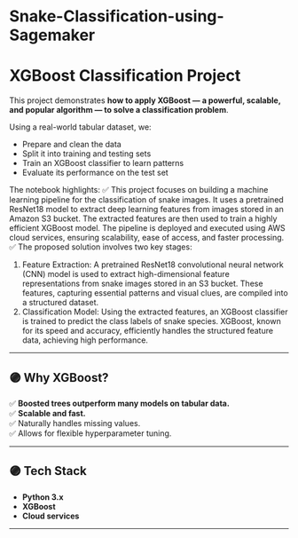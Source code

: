 # Snake-Classification-using-Sagemaker

# XGBoost Classification Project

This project demonstrates **how to apply XGBoost — a powerful, scalable, and popular algorithm — to solve a classification problem**.  

Using a real-world tabular dataset, we:
- Prepare and clean the data
- Split it into training and testing sets
- Train an XGBoost classifier to learn patterns
- Evaluate its performance on the test set

The notebook highlights:
✅ This project focuses on building a machine learning pipeline for the classification of snake images. It uses a pretrained ResNet18 model to extract deep learning features from images stored in an Amazon S3 bucket. The extracted features are then used to train a highly efficient XGBoost model. The pipeline is deployed and executed using AWS cloud services, ensuring scalability, ease of access, and faster processing.
✅ The proposed solution involves two key stages:
1.	Feature Extraction:
A pretrained ResNet18 convolutional neural network (CNN) model is used to extract high-dimensional feature representations from snake images stored in an S3 bucket. These features, capturing essential patterns and visual clues, are compiled into a structured dataset.
2.	Classification Model:
Using the extracted features, an XGBoost classifier is trained to predict the class labels of snake species. XGBoost, known for its speed and accuracy, efficiently handles the structured feature data, achieving high performance.


---

## 🟣 Why XGBoost?

✅ **Boosted trees outperform many models on tabular data.**  
✅ **Scalable and fast.**  
✅ Naturally handles missing values.  
✅ Allows for flexible hyperparameter tuning.

---

## 🟣 Tech Stack

- **Python 3.x**
- **XGBoost**
- **Cloud services**
 
---


